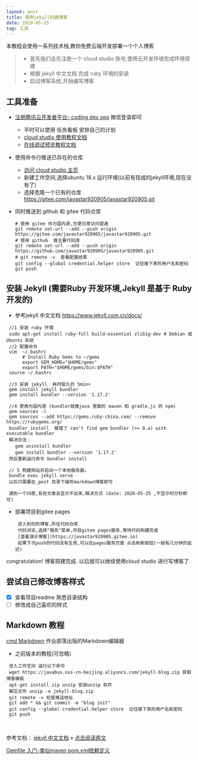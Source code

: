 ```yaml
---
layout: post
title: 使用jekyll创建博客
date: 2020-05-25 
tag: 工具
---
```


本教程会使用一系列技术栈,教你免费云端开发部署一个个人博客

> * 首先我们会先注册一个 cloud studio 账号,使用云开发环境完成环境搭建
> * 根据 jekyll  中文文档 完成 ruby 环境的安装
> * 启动博客系统,开始编写博客

## 工具准备
* [注册腾讯云开发者平台- coding dev ops](https://dev.tencent.com/login) 微信登录即可
  * 平时可以使用 任务看板 安排自己的计划
  * [cloud studio 使用教程文档](https://cloudstudio.net/docs)
  * [在线调试预览教程文档](https://cloudstudio.net/docs/guide/preview.html#%E5%90%AF%E5%8A%A8%E9%A2%84%E8%A7%88%E7%AA%97%E5%8F%A3)
  
* 使用命令行推送已存在的仓库
  * [访问 cloud studio 主页](https://javabus.cloudstudio.net/dashboard/workspace)
  * 新建工作空间,选择ubuntu 18.x 运行环境(以前有现成的jekyll环境,现在没有了)
  * 选择克隆一个已有的仓库 https://gitee.com/javastar920905/javastar920905.git

* 同时推送到 github 和 gitee  代码仓库 
  ```
  # 使用 gitee 作为国内源,方便日常访问提速
  git remote set-url --add --push origin https://gitee.com/javastar920905/javastar920905.git 
  # 使用 github  做主要代码库 
  git remote set-url --add --push origin https://github.com/javastar920905/javastar920905.git
  # git remote -v  查看配置结果
  git config --global credential.helper store  记住接下来的用户名和密码
  git push 
  ```
  

## 安装 Jekyll (需要Ruby 开发环境,Jekyll 是基于 Ruby 开发的)
 * 参考jekyll 中文文档  https://www.jekyll.com.cn/docs/
  ```
   //1 安装 ruby 环境
   sudo apt-get install ruby-full build-essential zlib1g-dev # Debian 或 Ubuntu 系统
   //2 配置命令
   vim  ~/.bashrc
        # Install Ruby Gems to ~/gems
        export GEM_HOME="$HOME/gems"
        export PATH="$HOME/gems/bin:$PATH"
   source ~/.bashrc

   //3 安装 jekyll  耗时挺久的 5min+
   gem install jekyll bundler
   gem install bundler --version '1.17.2'

   //4 更换为国内源 (bundler就像java 里面的 maven 和 gradle,js 的 npm)
   gem sources -l 
   gem sources --add https://gems.ruby-china.com/ --remove https://rubygems.org/
   bundler install  报错了 can't find gem bundler (>= 0.a) with executable bundler
   解决办法：
　　gem uninstall bundler
　　gem install bundler --version '1.17.2'
   然后重新运行命令 bundler install 

   // 5 构建网站并启动一个本地服务器。
   bundle exec jekyll serve
   以后只需要在_post 目录下编写markdown博客即可   
        
   遇到一个问题,有些文章会显示不出来,解决方式 (date: 2020-05-25 ,不显示时分秒即可)
  ```

* 部署项目到gitee pages
  ```
   进入到你的博客,所在代码仓库
   代码浏览,选择"服务"菜单,开启gitee pages服务,等待代码构建完成
   [查看演示博客](https://javastar920905.gitee.io)
   如果下次push的代码没有生效,可以在pages服务页面 点击刷新按钮(一般有几分钟的延迟)
  ```
congratulation! 博客搭建完成. 以后就可以继续使用cloud studio 进行写博客了


## 尝试自己修改博客样式
- [x] 查看项目readme 熟悉目录结构
- [ ] 修改成自己喜欢的样式

## Markdown 教程
[cmd Markdown](https://www.zybuluo.com/mdeditor) 作业部落出版的Markdown编辑器 


 * 之前版本的教程(可忽略) 
 ```
  进入工作空间 运行以下命令
  wget https://javabus.oss-cn-beijing.aliyuncs.com/jekyll-blog.zip 获取博客模板
  apt-get install zip unzip 安装unzip 软件
  解压文件 unzip -o jekyll-blog.zip
  git remote -v 检查推送地址
  git add * && git commit -m "blog init" 
  git config --global credential.helper store  记住接下来的用户名和密码
  git push 
```  

<br>

参考文档：
[jekyll  中文文档](https://www.jekyll.com.cn/docs/) » [点击阅读原文](https://www.jekyll.com.cn/docs/installation/)  

[Gemfile 入门-类似maven pom.xml依赖定义](https://www.jekyll.com.cn/docs/ruby-101/)